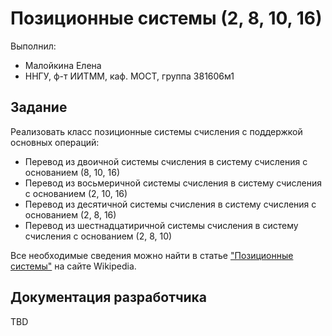# Позиционные системы (2, 8, 10, 16)

Выполнил:

 - Малойкина Елена
 - ННГУ, ф-т ИИТММ, каф. МОСТ, группа 381606м1

## Задание

Реализовать класс позиционные системы счисления с поддержкой основных операций:

 - Перевод из двоичной системы счисления в систему счисления с основанием (8, 10, 16)
 - Перевод из восьмеричной системы счисления в систему счисления с основанием (2, 10, 16)
 - Перевод из десятичной системы счисления в систему счисления с основанием (2, 8, 16)
 - Перевод из шестнадцатиричной системы счисления в систему счисления с основанием (2, 8, 10)


Все необходимые сведения можно найти в статье
["Позиционные системы"][Positional notation] на сайте Wikipedia.

## Документация разработчика

TBD

<!-- LINKS -->

[Positional notation]: https://ru.wikipedia.org/wiki/%D0%9F%D0%BE%D0%B7%D0%B8%D1%86%D0%B8%D0%BE%D0%BD%D0%BD%D0%B0%D1%8F_%D1%81%D0%B8%D1%81%D1%82%D0%B5%D0%BC%D0%B0_%D1%81%D1%87%D0%B8%D1%81%D0%BB%D0%B5%D0%BD%D0%B8%D1%8F
